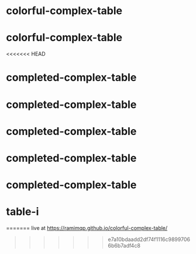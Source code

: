 # colorful-complex-table
# colorful-complex-table
<<<<<<< HEAD
# completed-complex-table
# completed-complex-table
# completed-complex-table
# completed-complex-table
# completed-complex-table
# table-i
=======
live at https://ramimqp.github.io/colorful-complex-table/
>>>>>>> e7a10bdaadd2df74f1116c98997066b6b7adf4c8
